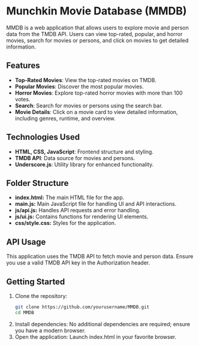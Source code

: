 # Munchkin Movie Database (MMDB)

MMDB is a web application that allows users to explore movie and person data from the TMDB API. Users can view top-rated, popular, and horror movies, search for movies or persons, and click on movies to get detailed information.

## Features

- **Top-Rated Movies**: View the top-rated movies on TMDB.
- **Popular Movies**: Discover the most popular movies.
- **Horror Movies**: Explore top-rated horror movies with more than 100 votes.
- **Search**: Search for movies or persons using the search bar.
- **Movie Details**: Click on a movie card to view detailed information, including genres, runtime, and overview.

## Technologies Used

- **HTML, CSS, JavaScript**: Frontend structure and styling.
- **TMDB API**: Data source for movies and persons.
- **Underscore.js**: Utility library for enhanced functionality.

## Folder Structure

- **index.html:** The main HTML file for the app.
- **main.js:** Main JavaScript file for handling UI and API interactions.
- **js/api.js:** Handles API requests and error handling.
- **js/ui.js:** Contains functions for rendering UI elements.
- **css/style.css:** Styles for the application.

## API Usage
This application uses the TMDB API to fetch movie and person data. Ensure you use a valid TMDB API key in the Authorization header.

## Getting Started

1. Clone the repository:
   ```bash
   git clone https://github.com/yourusername/MMDB.git
   cd MMDB
2. Install dependencies: No additional dependencies are required; ensure you have a modern browser.
3. Open the application: Launch index.html in your favorite browser.
